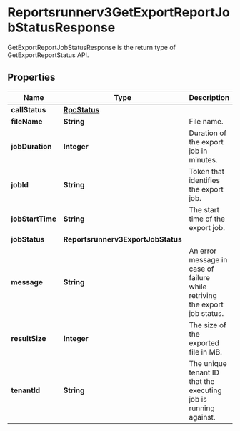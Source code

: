 

# Reportsrunnerv3GetExportReportJobStatusResponse

GetExportReportJobStatusResponse is the return type of GetExportReportStatus API.

## Properties

| Name | Type | Description | Notes |
|------------ | ------------- | ------------- | -------------|
|**callStatus** | [**RpcStatus**](RpcStatus.md) |  |  [optional] |
|**fileName** | **String** | File name. |  [optional] |
|**jobDuration** | **Integer** | Duration of the export job in minutes. |  [optional] |
|**jobId** | **String** | Token that identifies the export job. |  [optional] |
|**jobStartTime** | **String** | The start time of the export job. |  [optional] |
|**jobStatus** | **Reportsrunnerv3ExportJobStatus** |  |  [optional] |
|**message** | **String** | An error message in case of failure while retriving the export job status. |  [optional] |
|**resultSize** | **Integer** | The size of the exported file in MB. |  [optional] |
|**tenantId** | **String** | The unique tenant ID that the executing job is running against. |  [optional] |



